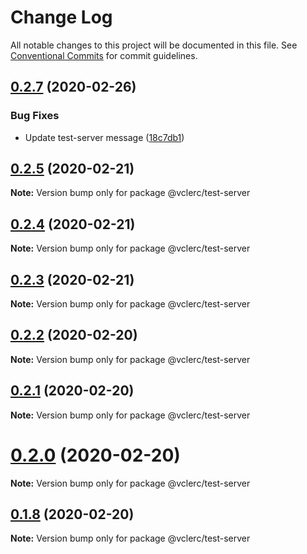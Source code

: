 # Change Log

All notable changes to this project will be documented in this file.
See [Conventional Commits](https://conventionalcommits.org) for commit guidelines.

## [0.2.7](https://github.com/vclerc/console-printer-lerna/compare/v0.2.5...v0.2.7) (2020-02-26)


### Bug Fixes

* Update test-server message ([18c7db1](https://github.com/vclerc/console-printer-lerna/commit/18c7db187b0743182782f4043388db86c9853df7))






## [0.2.5](https://github.com/vclerc/console-printer-lerna/compare/v0.2.4...v0.2.5) (2020-02-21)

**Note:** Version bump only for package @vclerc/test-server





## [0.2.4](https://github.com/vclerc/console-printer-lerna/compare/v0.2.3...v0.2.4) (2020-02-21)

**Note:** Version bump only for package @vclerc/test-server





## [0.2.3](https://github.com/vclerc/console-printer-lerna/compare/v0.2.2...v0.2.3) (2020-02-21)

**Note:** Version bump only for package @vclerc/test-server






## [0.2.2](https://github.com/vclerc/console-printer-lerna/compare/v0.2.1...v0.2.2) (2020-02-20)

**Note:** Version bump only for package @vclerc/test-server





## [0.2.1](https://github.com/vclerc/console-printer-lerna/compare/v0.2.0...v0.2.1) (2020-02-20)

**Note:** Version bump only for package @vclerc/test-server





# [0.2.0](https://github.com/vclerc/console-printer-lerna/compare/v0.1.8...v0.2.0) (2020-02-20)

**Note:** Version bump only for package @vclerc/test-server





## [0.1.8](https://github.com/vclerc/console-printer-lerna/compare/v0.1.7...v0.1.8) (2020-02-20)

**Note:** Version bump only for package @vclerc/test-server
